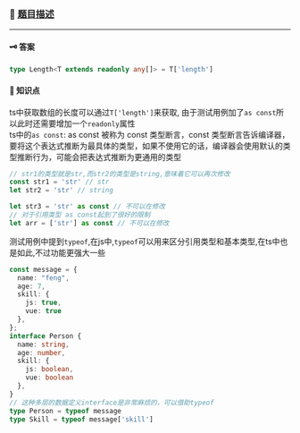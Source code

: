 ### 🔗 [题目描述](https://github.com/type-challenges/type-challenges/blob/main/questions/00018-easy-tuple-length/README.md)
---
#### 🗝 答案
```ts
type Length<T extends readonly any[]> = T['length']
```
#### 📑 知识点
ts中获取数组的长度可以通过`T['length']`来获取, 由于测试用例加了`as const`所以此时还需要增加一个`readonly`属性  
ts中的`as const`: as const 被称为 const 类型断言，const 类型断言告诉编译器，要将这个表达式推断为最具体的类型，如果不使用它的话，编译器会使用默认的类型推断行为，可能会把表达式推断为更通用的类型
```ts
// str1的类型就是str,而str2的类型是string,意味着它可以再次修改
const str1 = 'str' // str
let str2 = 'str' // string

let str3 = 'str' as const // 不可以在修改
// 对于引用类型 as const起到了很好的限制
let arr = ['str'] as const // 不可以在修改
```
测试用例中提到`typeof`,在js中,`typeof`可以用来区分引用类型和基本类型,在ts中也是如此,不过功能更强大一些
```ts
const message = {
  name: "feng",
  age: 7,
  skill: {
    js: true,
    vue: true
  },
};
interface Person {
  name: string,
  age: number,
  skill: {
    js: boolean,
    vue: boolean
  },
}
// 这种多层的数据定义interface是非常麻烦的，可以借助typeof
type Person = typeof message
type Skill = typeof message['skill']
```
